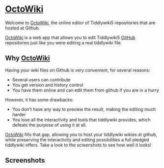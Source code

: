 <h1 class=""><a class="tc-tiddlylink tc-tiddlylink-shadow" href="#OctoWiki">OctoWiki</a></h1><p>Welcome to <a class="tc-tiddlylink tc-tiddlylink-shadow" href="#OctoWiki">OctoWiki</a>, the online editor of Tiddlywiki5 repositories that are hosted at Github.</p><p><a class="tc-tiddlylink tc-tiddlylink-shadow" href="#OctoWiki">OctoWiki</a> is a web app that allows you to edit Tiddlywiki5 <a class="tc-tiddlylink tc-tiddlylink-missing" href="#GitHub">GitHub</a> repositories just like you were editing a real tiddlywiki file.</p><h2 class="">Why <a class="tc-tiddlylink tc-tiddlylink-shadow" href="#OctoWiki">OctoWiki</a></h2><p>Having your wiki files on Github is very convenient, for several reasons:</p><ul><li>Several users can contribute</li><li>You get version and history control</li><li>You have them online and can edit them from github if you are in a hurry</li></ul><p>However, it has some drawbacks:</p><ul><li>You don't have any way to preview the result, making the editing much harder</li><li>You lose all the interactivity and tools that tiddlywiki provides, which defeats the purpose of using it at all.</li></ul><p><a class="tc-tiddlylink tc-tiddlylink-shadow" href="#OctoWiki">OctoWiki</a> fills that gap, allowing you to host your tiddlywiki wikies at github, while preserving the interactivity and editing possibilities a full pledged tiddlywiki offers.
Take a look to the screenshots to see how well it looks!</p><h2 class="">Screenshots</h2><p><img src="">
</p>